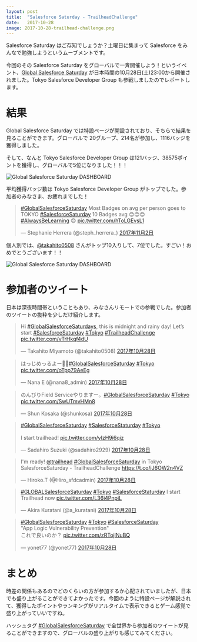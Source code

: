 ```yaml
---
layout: post
title:  "Salesforce Saturday - TrailheadChallenge"
date:   2017-10-28
image: 2017-10-28-trailhead-challenge.png
---
```


<p class="intro"><span class="dropcap">S</span>alesforce Saturday はご存知でしょうか？土曜日に集まって Salesforce をみんなで勉強しようというムーブメントです。</p>

今回のその Salesforce Saturday をグローバルで一斉開催しよう！というイベント、<a href="https://trailheadtracker-developer-edition.ap5.force.com/SalesforceSaturday">Global Salesforce Saturday</a> が日本時間の10月28日(土)23:00から開催されました。Tokyo Salesforce Developer Group も参戦しましたのでレポートします。

# 結果

Global Salesforce Saturday では特設ページが開設されており、そちらで結果を見ることができます。グローバルで 20グループ、214名が参加し、1116バッジを獲得しました。

そして、なんと Tokyo Salesforce Developer Group は121バッジ、38575ポイントを獲得し、グローバルで5位になりました！！！

<img src="{{ '/assets/img/posts/2017-10-28-dashboard.png' | prepend: site.baseurl }}" alt="Global Salesforce Saturday DASHBOARD" />

平均獲得バッジ数は Tokyo Salesforce Developer Group がトップでした。参加者のみなさま、お疲れまでした！

<blockquote class="twitter-tweet" data-lang="ja"><p lang="en" dir="ltr"><a href="https://twitter.com/hashtag/GlobalSalesforceSaturday?src=hash&amp;ref_src=twsrc%5Etfw">#GlobalSalesforceSaturday</a> Most Badges on avg per person goes to TOKYO <a href="https://twitter.com/hashtag/SalesforceSaturday?src=hash&amp;ref_src=twsrc%5Etfw">#SalesforceSaturday</a> 10 Badges avg 😊😊😊 <a href="https://twitter.com/hashtag/AlwaysBeLearning?src=hash&amp;ref_src=twsrc%5Etfw">#AlwaysBeLearning</a> 😊 <a href="https://t.co/hToLGEvsL1">pic.twitter.com/hToLGEvsL1</a></p>&mdash; Stephanie Herrera (@steph_herrera_) <a href="https://twitter.com/steph_herrera_/status/925914091360804865?ref_src=twsrc%5Etfw">2017年11月2日</a></blockquote>

個人別では、[@takahito0508](https://twitter.com/takahito0508/) さんがトップ10入りして、7位でした。すごい！おめでとうございます！！

<img src="{{ '/assets/img/posts/2017-10-28-leaderboard.png' | prepend: site.baseurl }}" alt="Global Salesforce Saturday DASHBOARD" />

# 参加者のツイート

日本は深夜時間帯ということもあり、みなさんリモートでの参戦でした。参加者のツイートの抜粋を少しだけ紹介します。

<blockquote class="twitter-tweet" data-lang="ja"><p lang="en" dir="ltr">Hi <a href="https://twitter.com/hashtag/GlobalSalesforceSaturdays?src=hash&amp;ref_src=twsrc%5Etfw">#GlobalSalesforceSaturdays</a>, this is midnight and rainy day! Let’s start <a href="https://twitter.com/hashtag/SalesforceSaturday?src=hash&amp;ref_src=twsrc%5Etfw">#SalesforceSaturday</a> <a href="https://twitter.com/hashtag/Tokyo?src=hash&amp;ref_src=twsrc%5Etfw">#Tokyo</a> <a href="https://twitter.com/hashtag/TrailheadChallenge?src=hash&amp;ref_src=twsrc%5Etfw">#TrailheadChallenge</a> <a href="https://t.co/vTrHkqf4dU">pic.twitter.com/vTrHkqf4dU</a></p>&mdash; Takahito Miyamoto (@takahito0508) <a href="https://twitter.com/takahito0508/status/924281479907045376?ref_src=twsrc%5Etfw">2017年10月28日</a></blockquote>

<blockquote class="twitter-tweet" data-lang="ja"><p lang="ja" dir="ltr">はっじめっるよー✊🏻<a href="https://twitter.com/hashtag/GlobalSalesforceSaturday?src=hash&amp;ref_src=twsrc%5Etfw">#GlobalSalesforceSaturday</a> <a href="https://twitter.com/hashtag/Tokyo?src=hash&amp;ref_src=twsrc%5Etfw">#Tokyo</a> <a href="https://t.co/oTpp79AeEg">pic.twitter.com/oTpp79AeEg</a></p>&mdash; Nana E (@nana8_admin) <a href="https://twitter.com/nana8_admin/status/924283913156960262?ref_src=twsrc%5Etfw">2017年10月28日</a></blockquote>

<blockquote class="twitter-tweet" data-lang="ja"><p lang="ja" dir="ltr">のんびりField Serviceやりますー。<a href="https://twitter.com/hashtag/GlobalSalesforceSaturday?src=hash&amp;ref_src=twsrc%5Etfw">#GlobalSalesforceSaturday</a> <a href="https://twitter.com/hashtag/Tokyo?src=hash&amp;ref_src=twsrc%5Etfw">#Tokyo</a> <a href="https://t.co/SwUTmvHMn8">pic.twitter.com/SwUTmvHMn8</a></p>&mdash; Shun Kosaka (@shunkosa) <a href="https://twitter.com/shunkosa/status/924277842652774400?ref_src=twsrc%5Etfw">2017年10月28日</a></blockquote>

<blockquote class="twitter-tweet" data-lang="ja"><p lang="en" dir="ltr"><a href="https://twitter.com/hashtag/GlobalSalesforceSaturday?src=hash&amp;ref_src=twsrc%5Etfw">#GlobalSalesforceSaturday</a> <a href="https://twitter.com/hashtag/SalesforceStaturday?src=hash&amp;ref_src=twsrc%5Etfw">#SalesforceStaturday</a> <a href="https://twitter.com/hashtag/Tokyo?src=hash&amp;ref_src=twsrc%5Etfw">#Tokyo</a><br><br>I start trailhead! <a href="https://t.co/yIzH9i6qiz">pic.twitter.com/yIzH9i6qiz</a></p>&mdash; Sadahiro Suzuki (@sadahiro2929) <a href="https://twitter.com/sadahiro2929/status/924284395430723584?ref_src=twsrc%5Etfw">2017年10月28日</a></blockquote>

<blockquote class="twitter-tweet" data-lang="ja"><p lang="en" dir="ltr">I&#39;m ready! <a href="https://twitter.com/trailhead?ref_src=twsrc%5Etfw">@trailhead</a> <a href="https://twitter.com/hashtag/GlobalSalesforceSaturday?src=hash&amp;ref_src=twsrc%5Etfw">#GlobalSalesforceSaturday</a> in Tokyo<br>SalesforceSaturday - TrailheadChallenge <a href="https://t.co/iJ6OW2n4VZ">https://t.co/iJ6OW2n4VZ</a></p>&mdash; Hiroko.T (@Hiro_sfdcadmin) <a href="https://twitter.com/Hiro_sfdcadmin/status/924270587148517377?ref_src=twsrc%5Etfw">2017年10月28日</a></blockquote>

<blockquote class="twitter-tweet" data-lang="ja"><p lang="en" dir="ltr"><a href="https://twitter.com/hashtag/GLOBALSalesforceSaturday?src=hash&amp;ref_src=twsrc%5Etfw">#GLOBALSalesforceSaturday</a> <a href="https://twitter.com/hashtag/Tokyo?src=hash&amp;ref_src=twsrc%5Etfw">#Tokyo</a> <a href="https://twitter.com/hashtag/SalesforceStaturday?src=hash&amp;ref_src=twsrc%5Etfw">#SalesforceStaturday</a> I start Trailhead now <a href="https://t.co/L36i4PnpiL">pic.twitter.com/L36i4PnpiL</a></p>&mdash; Akira Kuratani (@a_kuratani) <a href="https://twitter.com/a_kuratani/status/924288771247374338?ref_src=twsrc%5Etfw">2017年10月28日</a></blockquote>

<blockquote class="twitter-tweet" data-lang="ja"><p lang="ja" dir="ltr"><a href="https://twitter.com/hashtag/GlobalSalesforceSaturday?src=hash&amp;ref_src=twsrc%5Etfw">#GlobalSalesforceSaturday</a> <a href="https://twitter.com/hashtag/Tokyo?src=hash&amp;ref_src=twsrc%5Etfw">#Tokyo</a> <a href="https://twitter.com/hashtag/SalesforceSaturday?src=hash&amp;ref_src=twsrc%5Etfw">#SalesforceSaturday</a> <br>&quot;App Logic Vulnerability Prevention&quot;<br>これで良いのか？ <a href="https://t.co/zRTojlNuBQ">pic.twitter.com/zRTojlNuBQ</a></p>&mdash; yonet77 (@yonet77) <a href="https://twitter.com/yonet77/status/924316802896707586?ref_src=twsrc%5Etfw">2017年10月28日</a></blockquote>

# まとめ

時差の関係もあるのでどのくらいの方が参加するか心配されていましたが、日本でも盛り上がることができてよかったです。今回のように特設ページが解説されて、獲得したポイントやランキングがリアルタイムで表示できるとゲーム感覚で盛り上がっていいですね。

ハッシュタグ [#GlobalSalesforceSaturday](https://twitter.com/hashtag/GlobalSalesforceSaturday) で全世界から参加者のツイートが見ることができますので、グローバルの盛り上がりも感じてみてください。

<script async src="https://platform.twitter.com/widgets.js" charset="utf-8"></script>
